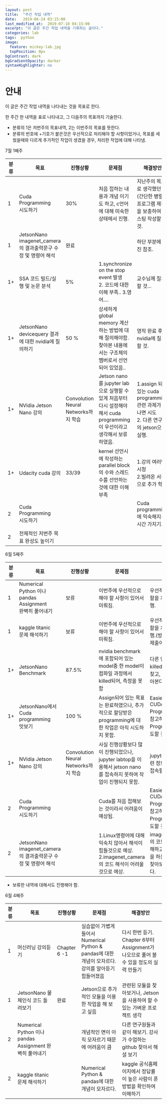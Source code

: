 ```yaml
---
layout: post
title:  "주간 작업 내역"
date:   2019-06-24 03:15:00
last_modified_at:  2019-07-10 04:15:00
excerpt: "이 글은 주간 작업 내역을 기록하는 글이다."
categories: lab
tags:  python
image:
  feature: mickey-lab.jpg
  topPosition: 0px
bgContrast: dark
bgGradientOpacity: darker
syntaxHighlighter: no
---
```


안내
==
이 글은 주간 작업 내역을 나타내는 것을 목표로 한다.

한 주간 한 내역을 표로 나타내고, 그 다음주의 목표까지 기술한다.

- 분류의 1은 저번주의 목표내역, 2는 이번주의 목표를 뜻한다.
- 분류의 번호에 +기호가 붙은것은 우선적으로 처리해야 할 사항이었거나, 목표를 세웠을때와 다르게 추가적인 작업이 생겼을 경우, 처리한 작업에 대해 나타냄.

7월 1째주

분류 |목표     | 진행상황     | 문제점    |    해결방안   
----- | -------------- | -------------- | -------------------- | ------------  
1 |  Cuda Programming <br>시도하기 | 30% | 처음 접하는 내용과 개념 이기도 하고, c언어에 대해 미숙한 상태에서 진행.  | 지난주의 목표로 생각했던 점(간단한 병렬 프로그램 제작)을 보충하여 포스팅 작성할 것.
1 | JetsonNano imagenet_camera의 결과출력문구 수정 및 명령어 해석 | 완료 |  | 하단 부분에 사진 참조.
1+| SSA 코드 빌드/실행 및 논문 분석 | 5% | 1.synchronize on the stop event 발생</br> 2. 코드에 대한 이해 부족.. 3.영어.... | 교수님께 질의 할 것...
1+ | JetsonNano devicequery 결과에 대한 nvidia에 질의하기 | 50 % | 상세하게 global memory 계산하는 방법에 대해 질의해야함.</br> 찾아본 내용에서는 구조체의 멤버로서 선언 되어 있었음.. | 영작 완료 후 nvidia에 질의할 것.
1+ | NVidia Jetson Nano 강의 | Convolution Neural Networks까지 학습 | Jetson nano를 jupyter lab으로 실행할 수 있게 처음부터 다시 설정해야 해서 cuda programming이 우선이라고 생각해서 보류하였음. | 1.assign 되어 있는 cuda programming 관련 과제가 끝나면 시도</br> 2. 다른 연구원의 jetson으로 실행.
1+ | Udacity cuda 강의 | 33/39 | kernel 선언시에 작성하는 parallel block의 수와 스레드 수를 선언하는 것에 대한 이해 부족 | 1.강의 여러번 시청</br> 2.빌려온 서적으로 추가 학습
2 | Cuda Programming <br>시도하기 |  |  | Cuda programming에 익숙해지는 시간 가지기.
2 | 전체적인 저번주 목표 완성도 높이기 | |

<div class="img img--fullContainer img--14xLeading" style="background-image: url({{ site.baseurl_posts_img }}190709-jetsonnano-result-change.png);"></div>


6월 5째주

분류 |목표     | 진행상황     | 문제점    |    해결방안   
----- | -------------- | -------------- | -------------------- | ------------  
1 |  Numerical Python 이나 pandas Assignment <br>완벽히 풀어내기 | 보류 | 이번주에 우선적으로 해야 할 사항이 있어서 미뤄짐. | 우선적으로 맡은 역할을 처리 한 후 진행.
1 | kaggle titanic <br>문제 해석하기 | 보류 | 이번주에 우선적으로 해야 할 사항이 있어서 미뤄짐. | 우선적으로 맡은 역할을 처리 한 후 진행.(방학 안으로는 제출이 목표)
1+| JetsonNano Benchmark | 87.5% | nvidia benchmark에 포함되어 있는 model중 한 model이 컴파일 과정에서 killed되어, 측정을 못함 | 다른 연구원들과 killed되는 이유를 찾고, 해결방안을 찾아본다.
1+ | JetsonNano에서 Cuda programming <br>맛보기 | 100 % | Assign되어 있는 목표는 완료하였으나, 추가적으로 할당받은 programming에 대한 작업은 아직 시도하지 못함. | Easier intro to CUDA Programming을 참고하여 Programming 시도할 것
1+ | NVidia Jetson Nano 강의 | Convolution Neural Networks까지 학습 | 사실 진행상황보다 많이 진행되었으나, jupyter labtop을 이용해서 jetson nano를 접속하지 못하여 작업이 진행되지 못함. | jupyter labtop 관련 정보 찾아 보고 접속할 수 있게 하기
2 | Cuda Programming <br>시도하기 |  | Cuda를 처음 접해보는 것이라서 어려움이 예상됨. | Easier intro to CUDA Programming을 참고하여 Programming 시도할 것
2 | JetsonNano imagenet_camera의 결과출력문구 수정 및 명령어 해석 |  | 1.Linux명령어에 대해 익숙치 않아서 해석이 힘들것으로 예상. 2.imagenet_camera의 코드 해석이 어려울 것으로 에상. | imagenet_camera의 코드를 최대한 이해하고 결과가 출력을 하는 부분이라도 찾아보는 쪽으로 한다.

- 보류한 내역에 대해서도 진행해야 함.


6월 4째주


분류 |목표     | 진행상황     | 문제점    |    해결방안   
----- | -------------- | -------------- | -------------------- | ------------  
1 | 머신러닝 강의듣기 | Chapter 6 -1 | 실습없이 가볍게 들어서 Numerical Python & pandas에 대한 개념이 모자르다.  강의를 알아듣기 힘들어졌음 | 다시 한번 듣기. Chapter 6부터 Assignment가 나오므로 풀어 볼 수 있을 정도의 실력 만들기
1 | JetsonNano 물체인식 코드 돌려보기 | 완료 | Jetson으로 추가적인 모듈을 이용한 작업을 해 보고 싶음 | 관련된 모듈을 찾아보거나, Jetson을 사용하여 할 수 있는 가벼운 프로젝트 생각
2 | Numerical Python 이나 pandas Assignment 완벽히 풀어내기 | | 개념적인 면이 아직 모자르기 때문에 어려움이 큼 | 다른 연구원들과 같이 해보기. 강사가 수업하는 github 찾아서 해설 보기
2 | kaggle titanic 문제 해석하기 | | Numerical Python & pandas에 대한 개념이 모자르다. | kaggle 공식홈페이지에서 정답률이 높은 사람이 푼 방법을 확인하여 이해하기
